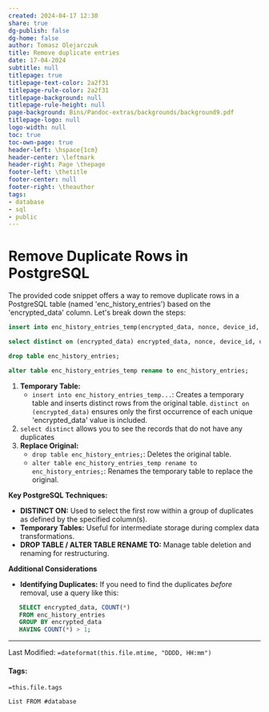 ```yaml
---
created: 2024-04-17 12:30
share: true
dg-publish: false
dg-home: false
author: Tomasz Olejarczuk
title: Remove duplicate entries
date: 17-04-2024
subtitle: null
titlepage: true
titlepage-text-color: 2a2f31
titlepage-rule-color: 2a2f31
titlepage-background: null
titlepage-rule-height: null
page-background: Bins/Pandoc-extras/backgrounds/background9.pdf
titlepage-logo: null
logo-width: null
toc: true
toc-own-page: true
header-left: \hspace{1cm}
header-center: \leftmark
header-right: Page \thepage
footer-left: \thetitle
footer-center: null
footer-right: \theauthor
tags:
- database
- sql
- public
---
```


# Remove Duplicate Rows in PostgreSQL

The provided code snippet offers a way to remove duplicate rows in a PostgreSQL table (named 'enc_history_entries') based on the 'encrypted_data' column. Let's break down the steps:

````sql
insert into enc_history_entries_temp(encrypted_data, nonce, device_id, user_id, "date", encrypted_id, read_count)

select distinct on (encrypted_data) encrypted_data, nonce, device_id, user_id, "date", encrypted_id, read_count from enc_history_entries;

drop table enc_history_entries;

alter table enc_history_entries_temp rename to enc_history_entries;
````

1. **Temporary Table:**
   * `insert into enc_history_entries_temp...`: Creates a temporary table and inserts distinct rows from the original table. `distinct on (encrypted_data)` ensures only the first occurrence of each unique 'encrypted_data' value is included.
1. `select distinct` allows you to see the records that do not have any duplicates
1. **Replace Original:**
   * `drop table enc_history_entries;`: Deletes the original table.
   * `alter table enc_history_entries_temp rename to enc_history_entries;`: Renames the temporary table to replace the original.

**Key PostgreSQL Techniques:**

* **DISTINCT ON:** Used to select the first row within a group of duplicates as defined by the specified column(s).
* **Temporary Tables:** Useful for intermediate storage during complex data transformations.
* **DROP TABLE / ALTER TABLE RENAME TO:** Manage table deletion and renaming for restructuring.

**Additional Considerations**

* **Identifying Duplicates:** If you need to find the duplicates *before* removal, use a query like this:

````sql
   SELECT encrypted_data, COUNT(*) 
   FROM enc_history_entries
   GROUP BY encrypted_data
   HAVING COUNT(*) > 1;
````

---

Last Modified: `=dateformat(this.file.mtime, "DDDD, HH:mm")`

#### Tags:

`=this.file.tags`

````dataview
List FROM #database 
````
